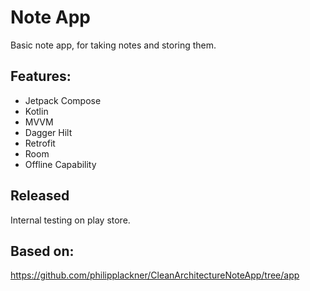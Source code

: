 # Note App
Basic note app, for taking notes and storing them.

## Features: 
- Jetpack Compose  
- Kotlin  
- MVVM  
- Dagger Hilt  
- Retrofit  
- Room  
- Offline Capability

## Released  
Internal testing on play store.

## Based on:  
https://github.com/philipplackner/CleanArchitectureNoteApp/tree/app
